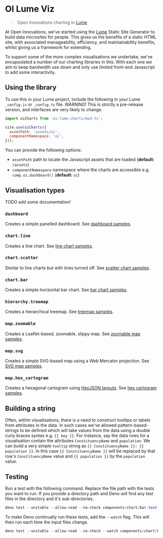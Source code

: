 # OI Lume Viz

> Open Innovations charting in [Lume](https://lume.land)

At Open Innovations, we've started using the [Lume](https://lume.land) Static Site Generator to build
data microsites for people. This gives us the benefits of a static HTML site, with associated manageability,
efficiency, and maintainability benefits, whilst giving us a framework for extending.

To support some of the more complex visualisations we undertake, we've encapsulated a number of our charting libraries in this. With each one we aim to keep bandwidth use down and only use limited front-end Javascript to add some interactivity.

## Using the library

To use this in your Lume project, include the following in your Lume `_config.js` or `_config.ts` file.
*WARNING*! This is strictly a pre-release version, and interfaces are very likely to change.

```js
import oiCharts from 'oi-lume-charts/mod.ts';

site.use(oiCharts({
  assetPath: 'assets/oi',
  componentNamespace: 'oi',
}));
```

You can provide the following options:

* `assetPath` path to locate the Javascript assets that are loaded (**default:** `/assets`)
* `componentNamespace` namespace where the charts are accessible e.g. `comp.oi.dashboard()` (**default:** `oi`)

## Visualisation types

TODO add some documentation!

### `dashboard`

Creates a simple panelled dashboard. See [dashboard samples](/samples/dashboard).

### `chart.line`

Creates a line chart. See [line chart samples](/samples/chart/line).

### `chart.scatter`

Similar to line charts but with lines turned off. See [scatter chart samples](/samples/chart/scatter).

### `chart.bar`

Creates a simple horizontal bar chart. See [bar chart samples](/samples/chart/bar).

### `hierarchy.treemap`

Creates a hierarchical treemap. See [treemap samples](/samples/hierarchy/treemap).

### `map.zoomable`

Creates a Leaflet-based, zoomable, slippy map. See [zoomable map samples](/samples/map/leaflet).

### `map.svg`

Creates a simple SVG-based map using a Web Mercator projection. See [SVG map samples](/samples/map/svg).

### `map.hex_cartogram`

Creates a hexagonal cartogram using [HexJSON layouts](https://open-innovations.org/projects/hexmaps/hexjson). See [hex cartogram samples](/samples/map/hex-cartogram).


## <a name="string-building"></a> Building a string

Often, within visualisations, there is a need to construct tooltips or labels from attributes in the data. In such cases we've allowed pattern-based-strings to be defined which will take values from the data using a double curly braces syntax e.g. `{{ key }}`. For instance, say the data rows for a visualisation contain the attributes `ConstituencyName` and `population`. We can build a very simple `tooltip` string as `{{ ConstituencyName }}: {{ population }}`. In this case `{{ ConstituencyName }}` will be replaced by that row's `ConstituencyName` value and `{{ population }}` by the `population` value. 

## Testing

Run a test with the following command. Replace the file path with the tests you want to run.
If you provide a directory path and Deno will find any test files in the directory and it's sub-directories.

```powershell
deno test --unstable --allow-read --no-check components/chart/bar.test.ts
```

To make Deno continually run these tests, add the `--watch` flag. This will then run each time the input files change.

```powershell
deno test --unstable --allow-read --no-check --watch components/chart/bar.test.ts
```

